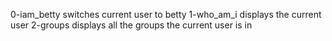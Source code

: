 0-iam_betty switches current user to betty
1-who_am_i displays the current user
2-groups displays all the groups the current user is in
